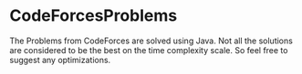 # CodeForcesProblems
The Problems from CodeForces are solved using Java.
Not all the solutions are considered to be the best on the time complexity scale. So feel free to suggest any optimizations. 
